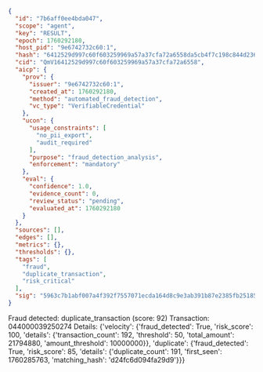 ```json
{
  "id": "7b6aff0ee4bda047",
  "scope": "agent",
  "key": "RESULT",
  "epoch": 1760292180,
  "host_pid": "9e6742732c60:1",
  "hash": "6412529d997c60f603259969a57a37cfa72a6558da5cb4f7c198c844d2362794",
  "cid": "QmV16412529d997c60f603259969a57a37cfa72a6558",
  "aicp": {
    "prov": {
      "issuer": "9e6742732c60:1",
      "created_at": 1760292180,
      "method": "automated_fraud_detection",
      "vc_type": "VerifiableCredential"
    },
    "ucon": {
      "usage_constraints": [
        "no_pii_export",
        "audit_required"
      ],
      "purpose": "fraud_detection_analysis",
      "enforcement": "mandatory"
    },
    "eval": {
      "confidence": 1.0,
      "evidence_count": 0,
      "review_status": "pending",
      "evaluated_at": 1760292180
    }
  },
  "sources": [],
  "edges": [],
  "metrics": {},
  "thresholds": {},
  "tags": [
    "fraud",
    "duplicate_transaction",
    "risk_critical"
  ],
  "sig": "5963c7b1abf007a4f392f7557071ecda164d8c9e3ab391b87e2385fb25185313"
}
```

Fraud detected: duplicate_transaction (score: 92)
Transaction: 044000039250274
Details: {'velocity': {'fraud_detected': True, 'risk_score': 100, 'details': {'transaction_count': 192, 'threshold': 50, 'total_amount': 21794880, 'amount_threshold': 10000000}}, 'duplicate': {'fraud_detected': True, 'risk_score': 85, 'details': {'duplicate_count': 191, 'first_seen': 1760285763, 'matching_hash': 'd24fc6d094fa29d9'}}}